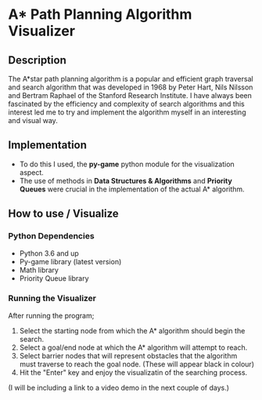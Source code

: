 # A* Path Planning Algorithm Visualizer
## Description
The A*star path planning algorithm is a popular and efficient graph traversal and search algorithm that was developed in 1968 by Peter Hart, Nils Nilsson and Bertram Raphael of the Stanford Research Institute.
I have always been fascinated by the efficiency and complexity of search algorithms and this interest led me to try and implement the algorithm myself in an interesting and visual way.
## Implementation
* To do this I used, the **py-game** python module for the visualization aspect.
* The use of methods in **Data Structures & Algorithms** and **Priority Queues** were crucial in the implementation of the actual A* algorithm.
## How to use / Visualize
### Python Dependencies
* Python 3.6 and up
* Py-game library (latest version)
* Math library
* Priority Queue library
### Running the Visualizer
After running the program;
1. Select the starting node from which the A* algorithm should begin the search.
2. Select a goal/end node at which the A* algorithm will attempt to reach.
3. Select barrier nodes that will represent obstacles that the algorithm must traverse to reach the goal node. (These will appear black in colour)
4. Hit the "Enter" key and enjoy the visualizatin of the searching process.

(I will be including a link to a video demo in the next couple of days.)
